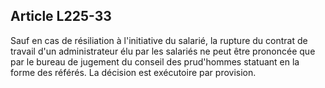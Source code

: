 Article L225-33
----
Sauf en cas de résiliation à l'initiative du salarié, la rupture du contrat de
travail d'un administrateur élu par les salariés ne peut être prononcée que par
le bureau de jugement du conseil des prud'hommes statuant en la forme des
référés. La décision est exécutoire par provision.
